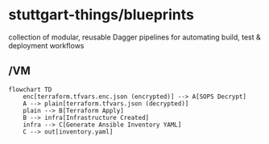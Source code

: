 # stuttgart-things/blueprints

collection of modular, reusable Dagger pipelines for automating build, test &amp; deployment workflows

## /VM

```mermaid
flowchart TD
    enc[terraform.tfvars.enc.json (encrypted)] --> A[SOPS Decrypt]
    A --> plain[terraform.tfvars.json (decrypted)]
    plain --> B[Terraform Apply]
    B --> infra[Infrastructure Created]
    infra --> C[Generate Ansible Inventory YAML]
    C --> out[inventory.yaml]